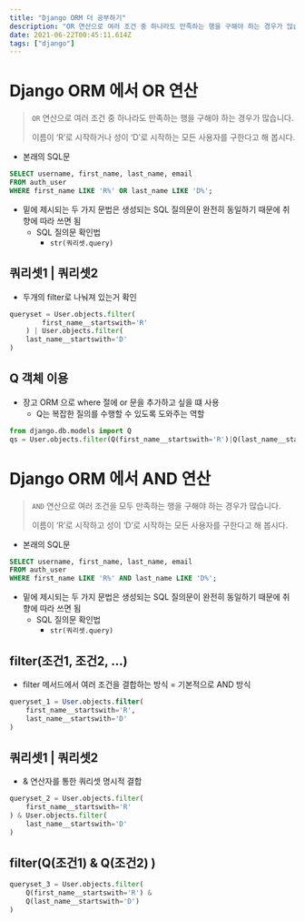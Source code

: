 ```yaml
---
title: "Django ORM 더 공부하기"
description: "OR 연산으로 여러 조건 중 하나라도 만족하는 행을 구해야 하는 경우가 많습니다. 이름이 ‘R’로 시작하거나 성이 ‘D’로 시작하는 모든 사용자를 구한다고 해 봅시다.본래의 SQL문밑에 제시되는 두 가지 문법은 생성되는 SQL 질의문이 완전히 동일하기 때문에 취향에 따"
date: 2021-06-22T00:45:11.614Z
tags: ["django"]
---
```

# Django ORM 에서 OR 연산

> `OR` 연산으로 여러 조건 중 하나라도 만족하는 행을 구해야 하는 경우가 많습니다. 
>
> 이름이 ‘R’로 시작하거나 성이 ‘D’로 시작하는 모든 사용자를 구한다고 해 봅시다.

- 본래의 SQL문

```sql
SELECT username, first_name, last_name, email 
FROM auth_user 
WHERE first_name LIKE 'R%' OR last_name LIKE 'D%';

```

- 밑에 제시되는 두 가지 문법은 생성되는 SQL 질의문이 완전히 동일하기 때문에 취향에 따라 쓰면 됨
  - SQL 질의문 확인법
    - `str(쿼리셋.query)`



## 쿼리셋1 | 쿼리셋2

- 두개의 filter로 나눠져 있는거 확인

```python
queryset = User.objects.filter(
        first_name__startswith='R'
    ) | User.objects.filter(
    last_name__startswith='D'
)
```



## Q 객체 이용

- 장고 ORM 으로 where 절에 or 문을 추가하고 싶을 떄 사용
  - Q는 복잡한 질의를 수행할 수 있도록 도와주는 역할

```python
from django.db.models import Q
qs = User.objects.filter(Q(first_name__startswith='R')|Q(last_name__startswith='D'))
```



# Django ORM 에서 AND 연산

> `AND` 연산으로 여러 조건을 모두 만족하는 행을 구해야 하는 경우가 많습니다. 
>
> 이름이 ‘R’로 시작하고 성이 ‘D’로 시작하는 모든 사용자를 구한다고 해 봅시다.

- 본래의 SQL문

```sql
SELECT username, first_name, last_name, email 
FROM auth_user 
WHERE first_name LIKE 'R%' AND last_name LIKE 'D%';
```



- 밑에 제시되는 두 가지 문법은 생성되는 SQL 질의문이 완전히 동일하기 때문에 취향에 따라 쓰면 됨
  - SQL 질의문 확인법
    - `str(쿼리셋.query)`



## filter(조건1, 조건2, ...)

- filter 메서드에서 여러 조건을 결합하는 방식 = 기본적으로 AND 방식

```sql
queryset_1 = User.objects.filter(
    first_name__startswith='R',
    last_name__startswith='D'
)
```



## 쿼리셋1 | 쿼리셋2

- & 연산자를 통한 쿼리셋 명시적 결합

```python
queryset_2 = User.objects.filter(
    first_name__startswith='R'
) & User.objects.filter(
    last_name__startswith='D'
)
```



## filter(Q(조건1) & Q(조건2) )

```python
queryset_3 = User.objects.filter(
    Q(first_name__startswith='R') &
    Q(last_name__startswith='D')
)
```

